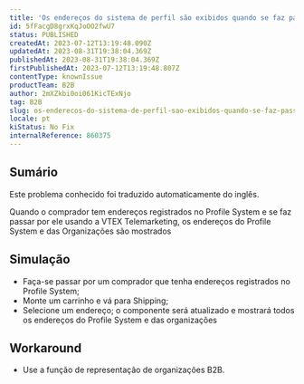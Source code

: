 ```yaml
---
title: 'Os endereços do sistema de perfil são exibidos quando se faz passar por uma pessoa usando a VTEX Telemarketing'
id: 5fFacgD8grxKqJoOO2fwU7
status: PUBLISHED
createdAt: 2023-07-12T13:19:48.090Z
updatedAt: 2023-08-31T19:38:04.369Z
publishedAt: 2023-08-31T19:38:04.369Z
firstPublishedAt: 2023-07-12T13:19:48.807Z
contentType: knownIssue
productTeam: B2B
author: 2mXZkbi0oi061KicTExNjo
tag: B2B
slug: os-enderecos-do-sistema-de-perfil-sao-exibidos-quando-se-faz-passar-por-uma-pessoa-usando-a-vtex-telemarketing
locale: pt
kiStatus: No Fix
internalReference: 860375
---
```


## Sumário

<div class="alert alert-info">
  <p>Este problema conhecido foi traduzido automaticamente do inglês.</p>
</div>


Quando o comprador tem endereços registrados no Profile System e se faz passar por ele usando a VTEX Telemarketing, os endereços do Profile System e das Organizações são mostrados

## Simulação



- Faça-se passar por um comprador que tenha endereços registrados no Profile System;
- Monte um carrinho e vá para Shipping;
- Selecione um endereço; o componente será atualizado e mostrará todos os endereços do Profile System e das organizações

## Workaround



- Use a função de representação de organizações B2B.



